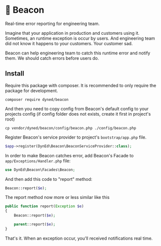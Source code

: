 # :loudspeaker: Beacon
Real-time error reporting for engineering team.

Imagine that your application in production and customers using it. Sometimes, an runtime exception is occur by users. And engineering team did not know it happens to your customers. Your customer sad.

Beacon can help engineering team to catch this runtime error and notify them. We should catch errors before users do.


## Install
Require this package with composer. It is recommended to only require the package for development.

```
composer require dyned/beacon
```

And then you need to copy config from Beacon's default config to your projects config (if config folder does not exists, create it first in project's root)
```
cp vendor/dyned/beacon/config/beacon.php ./config/beacon.php
```

Register Beacon's service provider to project's `bootstrap/app.php` file.
```php
$app->register(DynEd\Beacon\BeaconServiceProvider::class);
```

In order to make Beacon catches error, add Beacon's Facade to `app/Exceptions/Handler.php` file:
```php
use DynEd\Beacon\Facades\Beacon;

```
And then add this code to "report" method:
```php
Beacon::report($e);
``` 

The report method now more or less similar like this
```php
public function report(Exception $e)
{
    Beacon::report($e);

    parent::report($e);
}
```

That's it. When an exception occur, you'll received notifications real time.
